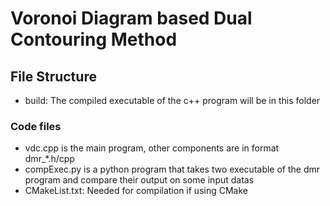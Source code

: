 # Voronoi Diagram based Dual Contouring Method
## File Structure
- build: The compiled executable of the c++ program will be in this folder

### Code files
- vdc.cpp is the main program, other components are in format dmr_*.h/cpp
- compExec.py is a python program that takes two executable of the dmr program and compare their output on some input datas
- CMakeList.txt: Needed for compilation if using CMake
